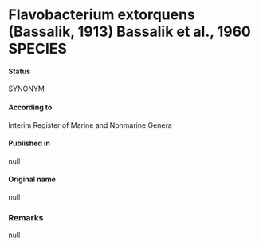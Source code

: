 # Flavobacterium extorquens (Bassalik, 1913) Bassalik et al., 1960 SPECIES

#### Status
SYNONYM

#### According to
Interim Register of Marine and Nonmarine Genera

#### Published in
null

#### Original name
null

### Remarks
null